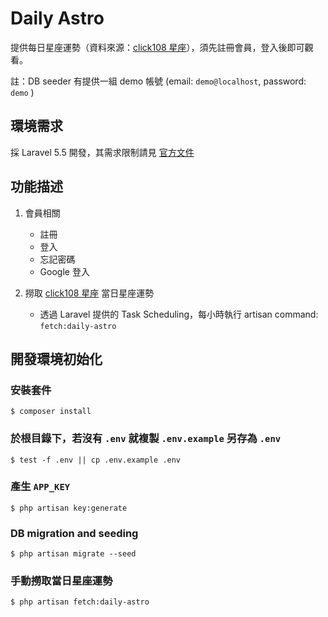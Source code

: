 Daily Astro
======

提供每日星座運勢（資料來源：[click108 星座](http://astro.click108.com.tw/)），須先註冊會員，登入後即可觀看。


註：DB seeder 有提供一組 demo 帳號 (email: `demo@localhost`, password: `demo` )



環境需求
------

採 Laravel 5.5 開發，其需求限制請見 [官方文件](https://laravel.com/docs/5.5/installation#installation)



功能描述
------

1. 會員相關
    * 註冊
    * 登入
    * 忘記密碼
    * Google 登入

2. 撈取 [click108 星座](http://astro.click108.com.tw/) 當日星座運勢
    * 透過 Laravel 提供的 Task Scheduling，每小時執行 artisan command: `fetch:daily-astro`



開發環境初始化
------

### 安裝套件

```
$ composer install
```

### 於根目錄下，若沒有 `.env` 就複製 `.env.example` 另存為 `.env`

```
$ test -f .env || cp .env.example .env
```

### 產生 `APP_KEY`

```
$ php artisan key:generate
```

### DB migration and seeding

```
$ php artisan migrate --seed
```

### 手動撈取當日星座運勢

```
$ php artisan fetch:daily-astro
```
